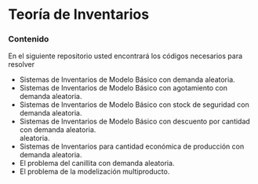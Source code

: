 # Teoría de Inventarios

### Contenido
En el siguiente repositorio usted encontrará los códigos necesarios para resolver

- Sistemas de Inventarios de Modelo Básico con demanda aleatoria. 
- Sistemas de Inventarios de Modelo Básico con agotamiento con demanda aleatoria. 
- Sistemas de Inventarios de Modelo Básico con stock de seguridad con demanda aleatoria. 
- Sistemas de Inventarios de Modelo Básico con descuento por cantidad con demanda aleatoria.  
aleatoria. 
- Sistemas de Inventarios para cantidad económica de producción con demanda aleatoria. 
- El problema del canillita con demanda aleatoria.  
- El problema de la modelización multiproducto. 